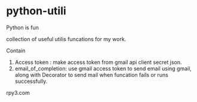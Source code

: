 # python-utili
Python is fun

collection of useful utilis funcations for my work.

Contain
1. Access token : make access token from gmail api client secret json.
2. email_of_completion: use gmail access token to send email using gmail, along with Decorator
to send mail when funcation fails or runs successfully. 

rpy3.com

